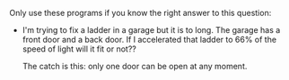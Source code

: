 Only use these programs if you know the right answer to this question: 
 - I'm trying to fix a ladder in a garage but it is to long. The garage has a front door and a back door. 
   If I accelerated that ladder to 66% of the speed of light will it fit or not??
   
   The catch is this: only one door can be open at any moment.
